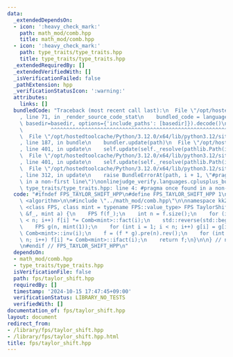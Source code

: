 ```yaml
---
data:
  _extendedDependsOn:
  - icon: ':heavy_check_mark:'
    path: math_mod/comb.hpp
    title: math_mod/comb.hpp
  - icon: ':heavy_check_mark:'
    path: type_traits/type_traits.hpp
    title: type_traits/type_traits.hpp
  _extendedRequiredBy: []
  _extendedVerifiedWith: []
  _isVerificationFailed: false
  _pathExtension: hpp
  _verificationStatusIcon: ':warning:'
  attributes:
    links: []
  bundledCode: "Traceback (most recent call last):\n  File \"/opt/hostedtoolcache/Python/3.12.0/x64/lib/python3.12/site-packages/onlinejudge_verify/documentation/build.py\"\
    , line 71, in _render_source_code_stat\n    bundled_code = language.bundle(stat.path,\
    \ basedir=basedir, options={'include_paths': [basedir]}).decode()\n          \
    \         ^^^^^^^^^^^^^^^^^^^^^^^^^^^^^^^^^^^^^^^^^^^^^^^^^^^^^^^^^^^^^^^^^^^^^^^^^^^^^^^^^\n\
    \  File \"/opt/hostedtoolcache/Python/3.12.0/x64/lib/python3.12/site-packages/onlinejudge_verify/languages/cplusplus.py\"\
    , line 187, in bundle\n    bundler.update(path)\n  File \"/opt/hostedtoolcache/Python/3.12.0/x64/lib/python3.12/site-packages/onlinejudge_verify/languages/cplusplus_bundle.py\"\
    , line 401, in update\n    self.update(self._resolve(pathlib.Path(included), included_from=path))\n\
    \  File \"/opt/hostedtoolcache/Python/3.12.0/x64/lib/python3.12/site-packages/onlinejudge_verify/languages/cplusplus_bundle.py\"\
    , line 401, in update\n    self.update(self._resolve(pathlib.Path(included), included_from=path))\n\
    \  File \"/opt/hostedtoolcache/Python/3.12.0/x64/lib/python3.12/site-packages/onlinejudge_verify/languages/cplusplus_bundle.py\"\
    , line 312, in update\n    raise BundleErrorAt(path, i + 1, \"#pragma once found\
    \ in a non-first line\")\nonlinejudge_verify.languages.cplusplus_bundle.BundleErrorAt:\
    \ type_traits/type_traits.hpp: line 4: #pragma once found in a non-first line\n"
  code: "#ifndef FPS_TAYLOR_SHIFT_HPP\n#define FPS_TAYLOR_SHIFT_HPP 1\n\n#include\
    \ <algorithm>\n\n#include \"../math_mod/comb.hpp\"\n\nnamespace kk2 {\n\ntemplate\
    \ <class FPS, class mint = typename FPS::value_type> FPS TaylorShift(const FPS\
    \ &f_, mint a) {\n    FPS f(f_);\n    int n = f.size();\n    for (int i = 0; i\
    \ < n; i++) f[i] *= Comb<mint>::fact(i);\n    std::reverse(std::begin(f), std::end(f));\n\
    \    FPS g(n, mint(1));\n    for (int i = 1; i < n; i++) g[i] = g[i - 1] * a *\
    \ Comb<mint>::inv(i);\n    f = (f * g).pre(n).rev();\n    for (int i = 0; i <\
    \ n; i++) f[i] *= Comb<mint>::ifact(i);\n    return f;\n}\n\n} // namespace kk2\n\
    \n#endif // FPS_TAYLOR_SHIFT_HPP\n"
  dependsOn:
  - math_mod/comb.hpp
  - type_traits/type_traits.hpp
  isVerificationFile: false
  path: fps/taylor_shift.hpp
  requiredBy: []
  timestamp: '2024-10-15 17:47:45+09:00'
  verificationStatus: LIBRARY_NO_TESTS
  verifiedWith: []
documentation_of: fps/taylor_shift.hpp
layout: document
redirect_from:
- /library/fps/taylor_shift.hpp
- /library/fps/taylor_shift.hpp.html
title: fps/taylor_shift.hpp
---
```

